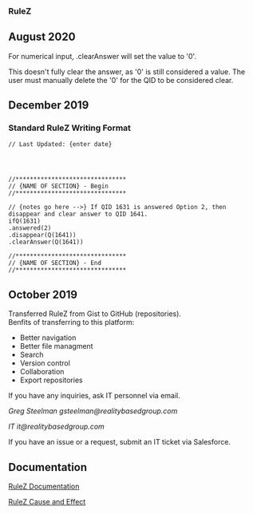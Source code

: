 ### RuleZ

## August 2020

For numerical input, .clearAnswer will set the value to '0'.

This doesn't fully clear the answer, as '0' is still considered a value.  The user must manually delete the '0' for the QID to be considered clear.

## December 2019

### Standard RuleZ Writing Format
```
// Last Updated: {enter date}




//*******************************
// {NAME OF SECTION} - Begin
//*******************************

// {notes go here -->} If QID 1631 is answered Option 2, then disappear and clear answer to QID 1641.
ifQ(1631)
.answered(2)
.disappear(Q(1641))
.clearAnswer(Q(1641))

//*******************************
// {NAME OF SECTION} - End
//*******************************
```

## October 2019

Transferred RuleZ from Gist to GitHub (repositories).  
Benfits of transferring to this platform:

- Better navigation
- Better file managment
- Search
- Version control
- Collaboration
- Export repositories

If you have any inquiries, ask IT personnel via email.

 _Greg Steelman
 gsteelman@realitybasedgroup.com_
 
 _IT it@realitybasedgroup.com_
 
If you have an issue or a request, submit an IT ticket via Salesforce.

 
 ## Documentation
 
 [RuleZ Documentation](https://sassierulez.wordpress.com/)
 
 [RuleZ Cause and Effect](https://www.sassieshop.com/site/z/rulez/index.php)
 
 


